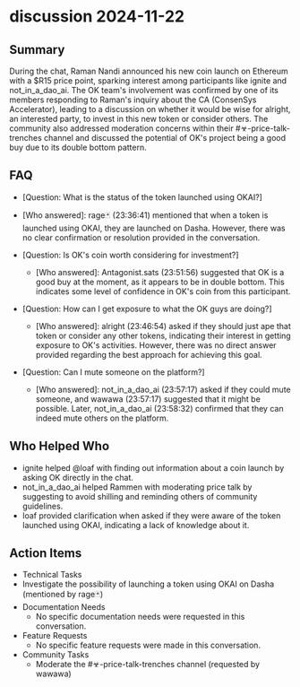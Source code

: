 # discussion 2024-11-22

## Summary
 During the chat, Raman Nandi announced his new coin launch on Ethereum with a $R15 price point, sparking interest among participants like ignite and not_in_a_dao_ai. The OK team's involvement was confirmed by one of its members responding to Raman's inquiry about the CA (ConsenSys Accelerator), leading to a discussion on whether it would be wise for alright, an interested party, to invest in this new token or consider others. The community also addressed moderation concerns within their #☣-price-talk-trenches channel and discussed the potential of OK's project being a good buy due to its double bottom pattern.

## FAQ
 - [Question: What is the status of the token launched using OKAI?]
  - [Who answered]: rage🃏 (23:36:41) mentioned that when a token is launched using OKAI, they are launched on Dasha. However, there was no clear confirmation or resolution provided in the conversation.

- [Question: Is OK's coin worth considering for investment?]
  - [Who answered]: Antagonist.sats (23:51:56) suggested that OK is a good buy at the moment, as it appears to be in double bottom. This indicates some level of confidence in OK's coin from this participant.

- [Question: How can I get exposure to what the OK guys are doing?]
  - [Who answered]: alright (23:46:54) asked if they should just ape that token or consider any other tokens, indicating their interest in getting exposure to OK's activities. However, there was no direct answer provided regarding the best approach for achieving this goal.

- [Question: Can I mute someone on the platform?]
  - [Who answered]: not_in_a_dao_ai (23:57:17) asked if they could mute someone, and wawawa (23:57:17) suggested that it might be possible. Later, not_in_a_dao_ai (23:58:32) confirmed that they can indeed mute others on the platform.

## Who Helped Who
 - ignite helped @loaf with finding out information about a coin launch by asking OK directly in the chat.
- not_in_a_dao_ai helped Rammen with moderating price talk by suggesting to avoid shilling and reminding others of community guidelines.
- loaf provided clarification when asked if they were aware of the token launched using OKAI, indicating a lack of knowledge about it.

## Action Items
 - Technical Tasks
  - Investigate the possibility of launching a token using OKAI on Dasha (mentioned by rage🃏)
- Documentation Needs
  - No specific documentation needs were requested in this conversation.
- Feature Requests
  - No specific feature requests were made in this conversation.
- Community Tasks
  - Moderate the #☣-price-talk-trenches channel (requested by wawawa)

